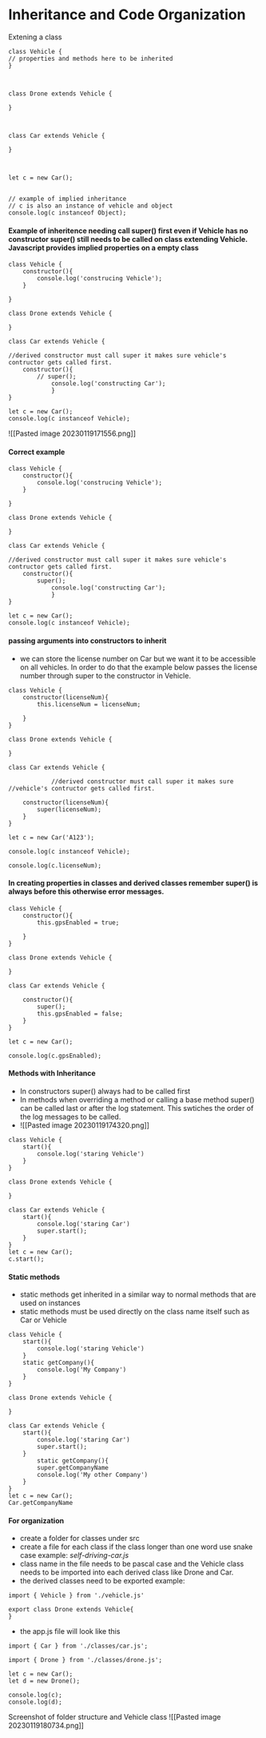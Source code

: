 
# Inheritance and Code Organization

Extening a class

```
class Vehicle {
// properties and methods here to be inherited
}

  

class Drone extends Vehicle {

}

  

class Car extends Vehicle {

}

  

let c = new Car();

  
// example of implied inheritance
// c is also an instance of vehicle and object
console.log(c instanceof Object);

```
#### Example of inheritence needing call super() first even if Vehicle has no constructor super() still needs to be called on class extending Vehicle. Javascript provides implied properties on a empty class
```
class Vehicle {
	constructor(){
		console.log('construcing Vehicle');
	}

}

class Drone extends Vehicle {

}

class Car extends Vehicle {

//derived constructor must call super it makes sure vehicle's contructor gets called first.
	constructor(){
		// super();
			console.log('constructing Car');
			}
}

let c = new Car();
console.log(c instanceof Vehicle);

```

![[Pasted image 20230119171556.png]]
#### Correct example
```
class Vehicle {
	constructor(){
		console.log('construcing Vehicle');
	}

}

class Drone extends Vehicle {

}

class Car extends Vehicle {

//derived constructor must call super it makes sure vehicle's contructor gets called first.
	constructor(){
		super();
			console.log('constructing Car');
			}
}

let c = new Car();
console.log(c instanceof Vehicle);
```
#### passing arguments into constructors to inherit
- we can store the license number on Car but we want it to be accessible on all vehicles. In order to do that the example below passes the license number through super to the constructor in Vehicle.
```
class Vehicle {
	constructor(licenseNum){
		this.licenseNum = licenseNum;

	}
}

class Drone extends Vehicle {

}

class Car extends Vehicle {

			//derived constructor must call super it makes sure //vehicle's contructor gets called first.

	constructor(licenseNum){
		super(licenseNum);
	}
}

let c = new Car('A123');

console.log(c instanceof Vehicle);

console.log(c.licenseNum);
```
#### In creating properties in classes and derived classes remember super() is always before this otherwise error messages.

```
class Vehicle {
	constructor(){
		this.gpsEnabled = true;

	}
}

class Drone extends Vehicle {

}

class Car extends Vehicle {

	constructor(){
		super();
		this.gpsEnabled = false;
	}
}

let c = new Car();

console.log(c.gpsEnabled);
```

#### Methods with Inheritance
- In constructors super() always had to be called first
- In methods when overriding a method or calling a base method super() can be called last or after the log statement. This swtiches the order of the log messages to be called.
- ![[Pasted image 20230119174320.png]]
```
class Vehicle {
	start(){
		console.log('staring Vehicle')
	}
}

class Drone extends Vehicle {

}

class Car extends Vehicle {
	start(){
		console.log('staring Car')
		super.start();
	}
}
let c = new Car();
c.start();
```
#### Static methods
- static methods get inherited in a similar way to normal methods that are used on instances
- static methods must be used directly on the class name itself such as Car or Vehicle
```
class Vehicle {
	start(){
		console.log('staring Vehicle')
	}
	static getCompany(){
		console.log('My Company')
	}
}

class Drone extends Vehicle {

}

class Car extends Vehicle {
	start(){
		console.log('staring Car')
		super.start();
	}
		static getCompany(){
		super.getCompanyName
		console.log('My other Company')
	}
}
let c = new Car();
Car.getCompanyName
```

#### For organization
- create a folder for classes under src
- create a file for each class if the class longer than one word use snake case example: *self-driving-car.js*
- class name in the file needs to be pascal case and the Vehicle class needs to be imported into each derived class like Drone and Car.
- the derived classes need to be exported example:
```
import { Vehicle } from './vehicle.js'

export class Drone extends Vehicle{
}
```
* the app.js file will look like this
```
import { Car } from './classes/car.js';

import { Drone } from './classes/drone.js';

let c = new Car();
let d = new Drone();

console.log(c);
console.log(d);
```
Screenshot of folder structure and Vehicle class
![[Pasted image 20230119180734.png]] 